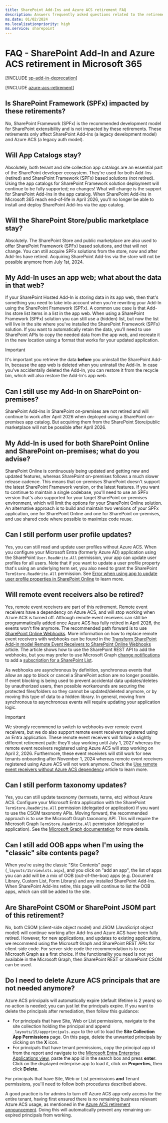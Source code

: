 ```yaml
---
title: SharePoint Add-Ins and Azure ACS retirement FAQ
description: Answers frequently asked questions related to the retirements of SharePoint Add-In and Azure ACS in Microsoft 365.
ms.date: 01/02/2024
ms.localizationpriority: high
ms.service: sharepoint
---
```


# FAQ - SharePoint Add-In and Azure ACS retirement in Microsoft 365

[!INCLUDE [sp-add-in-deprecation](../../includes/snippets/sp-add-in-deprecation.md)]

[!INCLUDE [azure-acs-retirement](../../includes/snippets/azure-acs-deprecation.md)]

## Is SharePoint Framework (SPFx) impacted by these retirements?

No, SharePoint Framework (SPFx) is the recommended development model for SharePoint extensibility and is not impacted by these retirements. These retirements only affect SharePoint Add-Ins (a legacy development model) and Azure ACS (a legacy auth model).

## Will App Catalogs stay?

Absolutely, both tenant and site collection app catalogs are an essential part of the SharePoint developer ecosystem. They're used for both Add-Ins (retired) and SharePoint Framework (SPFx) based solutions (not retired). Using the app catalogs for SharePoint Framework solution deployment will continue to be fully supported; no changes! What will change is the support for SharePoint Add-Ins in the app catalog. When SharePoint Add-Ins in Microsoft 365 reach end-of-life in April 2026, you'll no longer be able to install and deploy SharePoint Add-Ins via the app catalog.

## Will the SharePoint Store/public marketplace stay?

Absolutely. The SharePoint Store and public marketplace are also used to offer SharePoint Framework (SPFx) based solutions, and that will not change. You can still acquire SPFx solutions from the store, now and after Add-Ins have retired. Acquiring SharePoint Add-Ins via the store will not be possible anymore from July 1st, 2024.

## My Add-In uses an app web; what about the data in that web?

If your SharePoint Hosted Add-In is storing data in its app web, then that's something you need to take into account when you're rewriting your Add-In using the SharePoint Framework (SPFx). A common use case is that Add-Ins store list items in a list in the app web. When using a SharePoint Framework (SPFx) solution you can still use a (hidden) list, but now the list will live in the site where you've installed the SharePoint Framework (SPFx) solution. If you want to automatically retain the data, you'll need to use SharePoint APIs to copy the needed data from the app web, and recreate it in the new location using a format that works for your updated application.

> [!Important]
> It's important you retrieve the data **before** you uninstall the SharePoint Add-In, because the app web is deleted when you uninstall the Add-In. In case you've accidentally deleted the Add-In, you can restore it from the recycle bin, which will also restore the Add-In's app web.

## Can I still use my Add-In on SharePoint on-premises?

SharePoint Add-Ins in SharePoint on-premises are not retired and will continue to work after April 2026 when deployed using a SharePoint on-premises app catalog. But acquiring them from the SharePoint Store/public marketplace will not be possible after April 2026.

## My Add-In is used for both SharePoint Online and SharePoint on-premises; what do you advise?

SharePoint Online is continuously being updated and getting new and updated features, whereas SharePoint on-premises follows a much slower release cadence. This means that on-premises SharePoint doesn't support the latest SharePoint Framework version, or the latest features. If you want to continue to maintain a single codebase, you'll need to use an SPFx version that's also supported for your target SharePoint on-premises environment, which will limit the options for your SharePoint Online solution. An alternative approach is to build and maintain two versions of your SPFx application, one for SharePoint Online and one for SharePoint on-premises, and use shared code where possible to maximize code reuse.

## Can I still perform user profile updates?

Yes, you can still read and update user profiles without Azure ACS. When you configure your Microsoft Entra (formerly Azure AD) application using the SharePoint `User.ReadWrite.All` permission, your app can update user profiles for all users. Note that if you want to update a user profile property that's using an underlying term set, you also need to grant the SharePoint `TermStore.ReadWrite.All` permission. See [Error when using app to update user profile properties in SharePoint Online](/sharepoint/troubleshoot/sharing-and-permissions/app-permission-error-update-user-profile-property) to learn more.

## Will remote event receivers also be retired?

Yes, remote event receivers are part of this retirement. Remote event receivers have a dependency on Azure ACS, and will stop working when Azure ACS is turned off. Although remote event receivers can still be programmatically added once Azure ACS has fully retired in April 2026, the events won't fire anymore. The recommended path forward is to use [SharePoint Online Webhooks](../apis/webhooks/overview-sharepoint-webhooks.md). More information on how to replace remote event receivers with webhooks can be found in the [Transform SharePoint Add-in model Remote Event Receivers to SharePoint Online Webhooks](../sp-add-ins-modernize/from-remote-event-receivers-to-webhooks.md) article. The article shows how to use the SharePoint REST API to add the webhooks, but you may prefer to use Microsoft Graph [change notifications](/graph/webhooks) to add a [subscription for a SharePoint List](/graph/api/resources/subscription).

As webhooks are asynchronous by definition, synchronous events that allow an app to block or cancel a SharePoint action are no longer possible. If event blocking is being used to prevent accidental data updates/deletes by unauthorized users, then possible workarounds are securing the protected files/folders so they cannot be updated/deleted anymore, or by moving this type of data to a hidden library. In general, moving from synchronous to asynchronous events will require updating your application logic.

> [!Important]
> We strongly recommend to switch to webhooks over remote event receivers, but we do also support remote event receivers registered using an Entra application. These remote event receivers will follow a slightly different retirement path: they'll stay working until July 1, 2027 whereas the remote event receivers registered using Azure ACS will stop working on April 2, 2026. Furthermore, these event receivers will still work for new tenants onboarding after November 1, 2024 whereas remote event receivers registered using Azure ACS will not work anymore. Check the [Use remote event receivers without Azure ACS dependency](../sp-add-ins-modernize/use-remote-event-receivers-without-azure-acs-dependency.md) article to learn more.

## Can I still perform taxonomy updates?

Yes, you can still update taxonomy (termsets, terms, etc) without Azure ACS. Configure your Microsoft Entra application with the SharePoint `TermStore.ReadWrite.All` permission (delegated or application) if you want to use the CSOM taxonomy APIs. Moving forward, the recommended approach is to use the Microsoft Graph taxonomy API. This will require the Microsoft Graph `TermStore.ReadWrite.All` permission (delegated or application). See the [Microsoft Graph documentation](/graph/api/resources/termstore-set) for more details.

## Can I still add OOB apps when I'm using the "classic" site contents page?

When you're using the classic "Site Contents" page (`_layouts/15/viewlsts.aspx`), and you click on "add an app", the list of apps you can add will be a mix of OOB (out-of-the-box) apps (e.g. Document Library, Custom List, Form Library) and any installed SharePoint Add-Ins. When SharePoint Add-Ins retire, this page will continue to list the OOB apps, which can still be added to the site.

## Are SharePoint CSOM or SharePoint JSOM part of this retirement?

No, both CSOM (client-side object model) and JSOM (JavaScript object model) will continue working after Add-Ins and Azure ACS have been fully retired. However, for new applications, and updates to existing applications, we recommend using the Microsoft Graph and SharePoint REST APIs for client-side code. For server-side code the recommendation is to use Microsoft Graph as a first choice. If the functionality you need is not yet available in the Microsoft Graph, then SharePoint REST or SharePoint CSOM can be used.

## Do I need to delete Azure ACS principals that are not needed anymore?

Azure ACS principals will automatically expire (default lifetime is 2 years) so no action is needed; you can just let the principals expire. If you want to delete the principals after remediation, then follow this guidance:

- For principals that have Site, Web or List permissions, navigate to the site collection holding the principal and append `_layouts/15/appprincipals.aspx` to the url to load the **Site Collection App Permissions** page. On this page, delete the unwanted principals by clicking on the **X** icon.
- For principals that have tenant permissions, copy the principal app id from the report and navigate to the [Microsoft Entra Enterprise Applications view](https://entra.microsoft.com/#view/Microsoft_AAD_IAM/EnterpriseApplicationListBladeV2), paste the app id in the search box and press **enter**. Click on the displayed enterprise app to load it, click on **Properties**, then click **Delete**.

For principals that have Site, Web or List permissions **and** Tenant permissions, you'll need to follow both procedures described above.

A good practice is for admins to turn off Azure ACS app-only access for the entire tenant, having first ensured there is no remaining business relevant Azure ACS usage, as mentioned in the [Azure ACS retirement announcement](https://aka.ms/retirement/acs/support). Doing this will automatically prevent any remaining un-expired principals from working.

